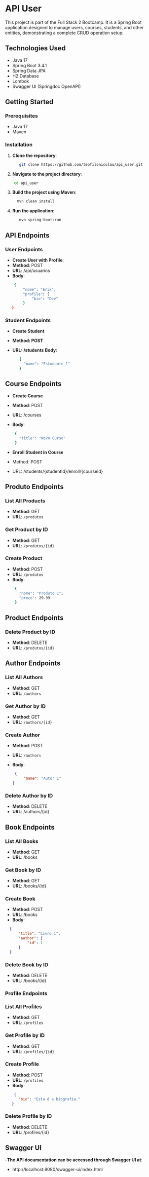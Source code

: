 # API User

This project is part of the Full Stack 2 Bootcamp. It is a Spring Boot application designed to manage users, courses, students, and other entities, demonstrating a complete CRUD operation setup.

## Technologies Used

- Java 17
- Spring Boot 3.4.1
- Spring Data JPA
- H2 Database
- Lombok
- Swagger UI (Springdoc OpenAPI)

## Getting Started

### Prerequisites

- Java 17
- Maven

### Installation

1. **Clone the repository**:
   ```sh
      git clone https://github.com/teofilonicolau/api_user.git
   ```
2. **Navigate to the project directory**:

  ```sh
      cd api_user

 ```
3. **Build the project using Maven**:
    ```sh
      mvn clean install
   ```
4. **Run the application**:
   ```sh
      mvn spring-boot:run

   ```
  ## API Endpoints
  ### User Endpoints 
   - **Create User with Profile**:
   - **Method**: POST
   - **URL**: /api/usuarios
   - **Body**:
   ```sh
       {
           "nome": "Erik",
           "profile": {
               "bio": "Dev"
           }
      }


   ```
### Student Endpoints
  - **Create Student**

  - **Method: POST**

 - **URL: /students**
   **Body**:
   ```sh
      {
        "name": "Estudante 1"
      }
   ```
## Course Endpoints
   
  - **Create Course**

  - **Method**: POST

 -  **URL**: /courses

  - **Body**: 
     ```sh
      {
        "title": "Novo Curso"
      }

    ```

   - **Enroll Student in Course**  

 - Method: POST

 - URL: /students/{studentId}/enroll/{courseId}

 ## Produto Endpoints

### List All Products

- **Method**: GET
- **URL**: `/produtos`

### Get Product by ID

- **Method**: GET
- **URL**: `/produtos/{id}`

### Create Product

- **Method**: POST
- **URL**: `/produtos`
- **Body**:
     ```sh
      {
        "nome": "Produto 1",
        "preco": 29.99
      }

    ```



## Product Endpoints

### Delete Product by ID
- **Method**: DELETE
- **URL**: `/produtos/{id}`

## Author Endpoints

### List All Authors
- **Method**: GET
- **URL**: `/authors`

### Get Author by ID
- **Method**: GET
- **URL**: `/authors/{id}`

### Create Author
- **Method**: POST
- **URL**: `/authors`
- **Body**:

  ```json
   {
       "name": "Autor 1"
  }
  ```




### Delete Author by ID
 - **Method**: DELETE
 - **URL**: /authors/{id}



## Book Endpoints

### List All Books
- **Method**: GET
- **URL**: /books

### Get Book by ID
- **Method**: GET
- **URL**: /books/{id}

### Create Book
- **Method**: POST
- **URL**: /books
- **Body**:
```json
  {
      "title": "Livro 1",
      "author": {
          "id": 1
      }
  }
 ```
### Delete Book by ID
 - **Method**: DELETE
 - **UR**L: /books/{id}

### Profile Endpoints

### List All Profiles
- **Method**: GET
- **URL**: `/profiles`

### Get Profile by ID
- **Method**: GET
- **URL**: `/profiles/{id}`

### Create Profile
- **Method**: POST
- **URL**: `/profiles`
- **Body**:
```json
    {
      "bio": "Esta é a biografia."
   }
 ```
### Delete Profile by ID
- **Method**: DELETE
- **URL**: /profiles/{id}

 ## Swagger UI
 -**The API documentation can be accessed through Swagger UI at**:
  - http://localhost:8080/swagger-ui/index.html
  


  
     
  
   
   
   
       



   
 
